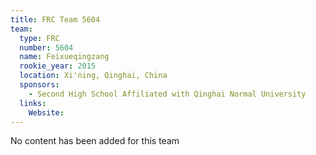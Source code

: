 ```yaml
---
title: FRC Team 5604
team:
  type: FRC
  number: 5604
  name: Feixueqingzang
  rookie_year: 2015
  location: Xi'ning, Qinghai, China
  sponsors:
    - Second High School Affiliated with Qinghai Normal University
  links:
    Website: 
---
```

No content has been added for this team